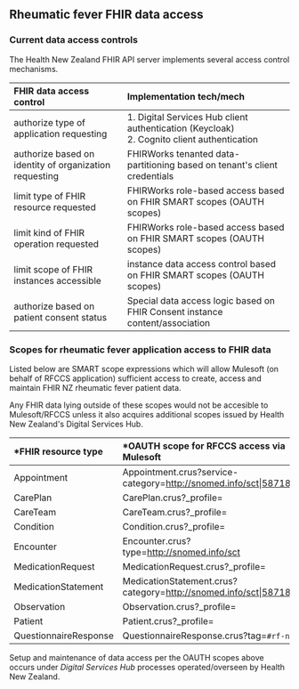 ## Rheumatic fever FHIR data access

### Current data access controls

The Health New Zealand FHIR API server implements several access control mechanisms.

| FHIR data access control | Implementation tech/mech |
|:-----                |:-----           |
| authorize type of application requesting | 1. Digital Services Hub client authentication (Keycloak) <br/> 2. Cognito client authentication |
| authorize based on identity of organization requesting | FHIRWorks tenanted data-partitioning based on tenant's client credentials |
| limit type of FHIR resource requested     | FHIRWorks role-based access based on FHIR SMART scopes (OAUTH scopes)   |
| limit kind of FHIR operation requested    | FHIRWorks role-based access based on FHIR SMART scopes (OAUTH scopes)   |
| limit scope of FHIR instances accessible  | instance data access control based on FHIR SMART scopes (OAUTH scopes)  |
| authorize based on patient consent status | Special data access logic based on FHIR Consent instance content/association |

### Scopes for rheumatic fever application access to FHIR data 

Listed below are SMART scope expressions which will allow Mulesoft (on behalf of RFCCS application) sufficient access to create, access and maintain FHIR NZ rheumatic fever patient data.

Any FHIR data lying outside of these scopes would not be accesible to Mulesoft/RFCCS unless it also acquires additional scopes issued by Health New Zealand's Digital Services Hub.

| *FHIR resource type  | *OAUTH scope for RFCCS access via Mulesoft |
|:-----                |:-----                                     |
| Appointment | Appointment.crus?service-category=http://snomed.info/sct\|58718002  |
| CarePlan | CarePlan.crus?_profile=<RfCarePlan profile uri>        |
| CareTeam | CareTeam.crus?_profile=<RfCareTeam profile uri>        |
| Condition | Condition.crus?_profile=<RfCondition profile uri>     |
| Encounter | Encounter.crus?type=http://snomed.info/sct|58718002   |
| MedicationRequest | MedicationRequest.crus?_profile=<RfMedicationRequest profile uri>     |
| MedicationStatement | MedicationStatement.crus?category=http://snomed.info/sct\|58718002  | 
| Observation | Observation.crus?_profile=<RfDiagnosisGroup profile uri>  |
| Patient | Patient.crus?_profile=<RfPatient profile uri>           |
| QuestionnaireResponse | QuestionnaireResponse.crus?tag=`#rf-nz`   |

Setup and maintenance of data access per the OAUTH scopes above occurs under *Digital Services Hub* processes operated/overseen by Health New Zealand.
